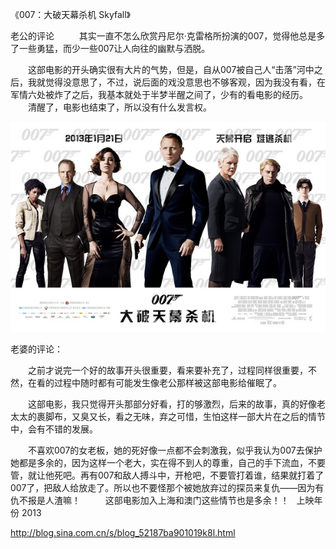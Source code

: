《007：大破天幕杀机 Skyfall》

老公的评论
 
　　其实一直不怎么欣赏丹尼尔·克雷格所扮演的007，觉得他总是多了一些勇猛，而少一些007让人向往的幽默与洒脱。
 

　　这部电影的开头确实很有大片的气势，但是，自从007被自己人“击落”河中之后，我就觉得没意思了，不过，说后面的戏没意思也不够客观，因为我没有看，在军情六处被炸了之后，我基本就处于半梦半醒之间了，少有的看电影的经历。
 
　　清醒了，电影也结束了，所以没有什么发言权。

![](./img/52187ba9td8343640cd2e&690.jpg)

老婆的评论：
 

　　之前才说完一个好的故事开头很重要，看来要补充了，过程同样很重要，不然，在看的过程中随时都有可能发生像老公那样被这部电影给催眠了。
 

　　这部电影，我只觉得开头那部分好看，打的够激烈，后来的故事，真的好像老太太的裹脚布，又臭又长，看之无味，弃之可惜，生怕这样一部大片在之后的情节中，会有不错的发展。
 

　　不喜欢007的女老板，她的死好像一点都不会刺激我，似乎我认为007去保护她都是多余的，因为这样一个老大，实在得不到人的尊重，自己的手下流血，不要管，就让他死吧。再有007和敌人搏斗中，开枪吧，不要管打着谁，结果就打着了007了，把敌人给放走了。所以也不要怪那个被她放弃过的探员来复仇——因为有仇不报是人渣嘛！
 
　　这部电影加入上海和澳门这些情节也是多余！！
 
上映年份 2013							
		
http://blog.sina.com.cn/s/blog_52187ba901019k8l.html
